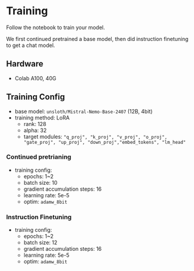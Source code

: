 # Training

Follow the notebook to train your model.

We first continued pretrained a base model, then did instruction finetuning to get a chat model.


## Hardware

- Colab A100, 40G

## Training Config

- base model: `unsloth/Mistral-Nemo-Base-2407` (12B, 4bit)
- training method: LoRA
    - rank: 128
    - alpha: 32
    - target modules: `"q_proj", "k_proj", "v_proj", "o_proj", "gate_proj", "up_proj", "down_proj","embed_tokens", "lm_head"`

### Continued pretrianing
  - training config:
    - epochs: 1~2
    - batch size: 10
    - gradient accumulation steps: 16
    - learning rate: 5e-5
    - optim: `adamw_8bit`

### Instruction Finetuning

- training config:
    - epochs: 1~2
    - batch size: 12
    - gradient accumulation steps: 16
    - learning rate: 5e-5
    - optim: `adamw_8bit`





